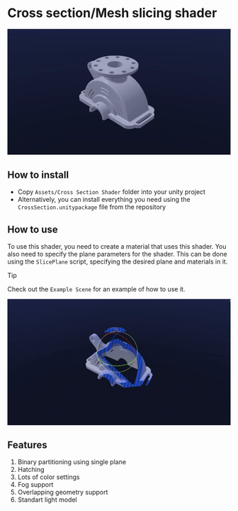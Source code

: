 # Cross section/Mesh slicing shader
![image](Images/gif1.gif)

## How to install
 - Copy `Assets/Cross Section Shader` folder into your unity project
 - Alternatively, you can install everything you need using the `CrossSection.unitypackage` file from the repository

## How to use
To use this shader, you need to create a material that uses this shader. You also need to specify the plane parameters for the shader. This can be done using the `SlicePlane` script, specifying the desired plane and materials in it.

> [!TIP]
> Check out the `Example Scene` for an example of how to use it.

![image](Images/gif2.gif)

## Features
1) Binary partitioning using single plane
2) Hatching
3) Lots of color settings
4) Fog support
5) Overlapping geometry support
6) Standart light model
